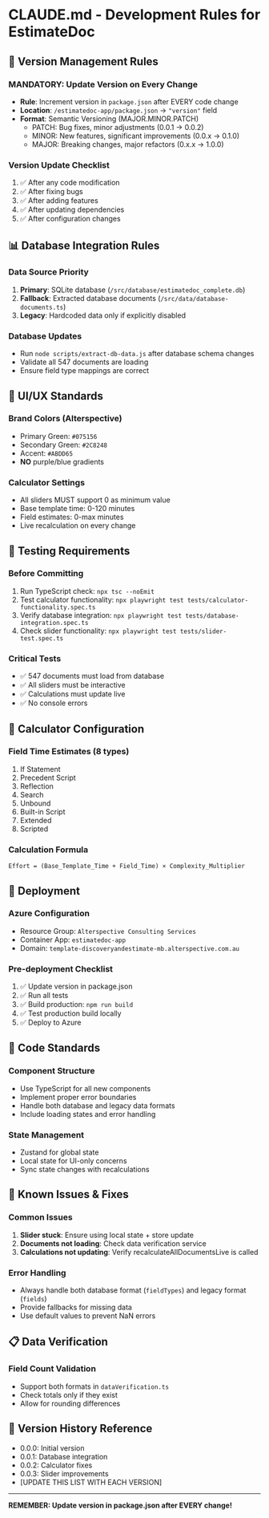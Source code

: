# CLAUDE.md - Development Rules for EstimateDoc

## 🔄 Version Management Rules

### MANDATORY: Update Version on Every Change
- **Rule**: Increment version in `package.json` after EVERY code change
- **Location**: `/estimatedoc-app/package.json` → `"version"` field
- **Format**: Semantic Versioning (MAJOR.MINOR.PATCH)
  - PATCH: Bug fixes, minor adjustments (0.0.1 → 0.0.2)
  - MINOR: New features, significant improvements (0.0.x → 0.1.0)
  - MAJOR: Breaking changes, major refactors (0.x.x → 1.0.0)

### Version Update Checklist
1. ✅ After any code modification
2. ✅ After fixing bugs
3. ✅ After adding features
4. ✅ After updating dependencies
5. ✅ After configuration changes

## 📊 Database Integration Rules

### Data Source Priority
1. **Primary**: SQLite database (`/src/database/estimatedoc_complete.db`)
2. **Fallback**: Extracted database documents (`/src/data/database-documents.ts`)
3. **Legacy**: Hardcoded data only if explicitly disabled

### Database Updates
- Run `node scripts/extract-db-data.js` after database schema changes
- Validate all 547 documents are loading
- Ensure field type mappings are correct

## 🎨 UI/UX Standards

### Brand Colors (Alterspective)
- Primary Green: `#075156`
- Secondary Green: `#2C8248`
- Accent: `#ABDD65`
- **NO** purple/blue gradients

### Calculator Settings
- All sliders MUST support 0 as minimum value
- Base template time: 0-120 minutes
- Field estimates: 0-max minutes
- Live recalculation on every change

## 🧪 Testing Requirements

### Before Committing
1. Run TypeScript check: `npx tsc --noEmit`
2. Test calculator functionality: `npx playwright test tests/calculator-functionality.spec.ts`
3. Verify database integration: `npx playwright test tests/database-integration.spec.ts`
4. Check slider functionality: `npx playwright test tests/slider-test.spec.ts`

### Critical Tests
- ✅ 547 documents must load from database
- ✅ All sliders must be interactive
- ✅ Calculations must update live
- ✅ No console errors

## 🔧 Calculator Configuration

### Field Time Estimates (8 types)
1. If Statement
2. Precedent Script
3. Reflection
4. Search
5. Unbound
6. Built-in Script
7. Extended
8. Scripted

### Calculation Formula
```
Effort = (Base_Template_Time + Field_Time) × Complexity_Multiplier
```

## 🚀 Deployment

### Azure Configuration
- Resource Group: `Alterspective Consulting Services`
- Container App: `estimatedoc-app`
- Domain: `template-discoveryandestimate-mb.alterspective.com.au`

### Pre-deployment Checklist
1. ✅ Update version in package.json
2. ✅ Run all tests
3. ✅ Build production: `npm run build`
4. ✅ Test production build locally
5. ✅ Deploy to Azure

## 📝 Code Standards

### Component Structure
- Use TypeScript for all new components
- Implement proper error boundaries
- Handle both database and legacy data formats
- Include loading states and error handling

### State Management
- Zustand for global state
- Local state for UI-only concerns
- Sync state changes with recalculations

## 🐛 Known Issues & Fixes

### Common Issues
1. **Slider stuck**: Ensure using local state + store update
2. **Documents not loading**: Check data verification service
3. **Calculations not updating**: Verify recalculateAllDocumentsLive is called

### Error Handling
- Always handle both database format (`fieldTypes`) and legacy format (`fields`)
- Provide fallbacks for missing data
- Use default values to prevent NaN errors

## 📋 Data Verification

### Field Count Validation
- Support both formats in `dataVerification.ts`
- Check totals only if they exist
- Allow for rounding differences

## 🔄 Version History Reference
- 0.0.0: Initial version
- 0.0.1: Database integration
- 0.0.2: Calculator fixes
- 0.0.3: Slider improvements
- [UPDATE THIS LIST WITH EACH VERSION]

---

**REMEMBER: Update version in package.json after EVERY change!**